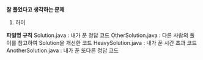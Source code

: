 **잘 풀었다고 생각하는 문제**
1. 하이

**파일명 규칙**
Solution.java : 내가 푼 정답 코드
OtherSolution.java : 다른 사람의 풀이를 참고하여 Solution을 개선한 코드
HeavySolution.java : 내가 푼 시간 초과 코드
AnotherSolution.java : 내가 푼 또다른 정답 코드
